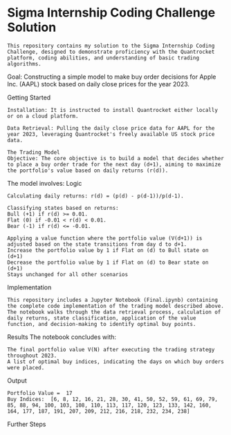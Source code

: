 # Sigma Internship Coding Challenge Solution
    This repository contains my solution to the Sigma Internship Coding Challenge, designed to demonstrate proficiency with the Quantrocket platform, coding abilities, and understanding of basic trading algorithms.

Goal: Constructing a simple model to make buy order decisions for Apple Inc. (AAPL) stock based on daily close prices for the year 2023.

Getting Started
    
    Installation: It is instructed to install Quantrocket either locally or on a cloud platform.
    
    Data Retrieval: Pulling the daily close price data for AAPL for the year 2023, leveraging Quantrocket's freely available US stock price data.
    
    The Trading Model
    Objective: The core objective is to build a model that decides whether to place a buy order trade for the next day (d+1), aiming to maximize the portfolio's value based on daily returns (r(d)).

The model involves:
Logic

    Calculating daily returns: r(d) = (p(d) - p(d-1))/p(d-1).
    
    Classifying states based on returns:
    Bull (+1) if r(d) >= 0.01.
    Flat (0) if -0.01 < r(d) < 0.01.
    Bear (-1) if r(d) <= -0.01.
    
    Applying a value function where the portfolio value (V(d+1)) is adjusted based on the state transitions from day d to d+1.
    Increase the portfolio value by 1 if Flat on (d) to Bull state on (d+1)
    Decrease the portfolio value by 1 if Flat on (d) to Bear state on (d+1) 
    Stays unchanged for all other scenarios

Implementation

    This repository includes a Jupyter Notebook (Final.ipynb) containing the complete code implementation of the trading model described above. The notebook walks through the data retrieval process, calculation of daily returns, state classification, application of the value function, and decision-making to identify optimal buy points.

Results
The notebook concludes with:

    The final portfolio value V(N) after executing the trading strategy throughout 2023.
    A list of optimal buy indices, indicating the days on which buy orders were placed.

Output

    Portfolio Value =  17
    Buy Indices:  [6, 8, 12, 16, 21, 28, 30, 41, 50, 52, 59, 61, 69, 79, 85, 88, 94, 100, 103, 108, 110, 113, 117, 120, 123, 133, 142, 160, 164, 177, 187, 191, 207, 209, 212, 216, 218, 232, 234, 238]

Further Steps
